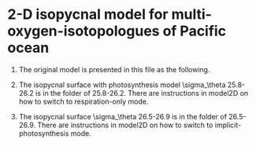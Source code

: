 # 2-D isopycnal model for multi-oxygen-isotopologues of Pacific ocean

1. The original model is presented in this file as the following.

2. The isopycnal surface with photosynthesis model \sigma_\theta 25.8-26.2 is in the folder of 25.8-26.2. There are instructions in model2D on how to switch to respiration-only mode.

3. The isopycnal surface \sigma_\theta 26.5-26.9 is in the folder of 26.5-26.9. There are instructions in model2D on how to switch to implicit-photosynthesis mode.
